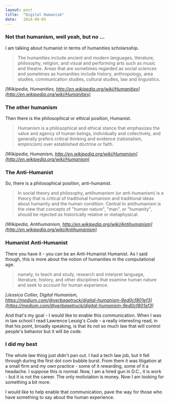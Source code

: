 ```yaml
---
layout: post
title:  "Digital Humanism"
date:   2014-09-05
---
```


### Not that humanism, well yeah, but no ...  
I am talking about humanist in terms of humanities scholarsship.

>The humanities include ancient and modern languages, literature, philosophy, religion, and visual and performing arts such as music and theatre. Areas that are sometimes regarded as social sciences and sometimes as humanities include history, anthropology, area studies, communication studies, cultural studies, law and linguistics.  

<cite>[Wikipedia, Humanities, http://en.wikipedia.org/wiki/Humanities](http://en.wikipedia.org/wiki/Humanities)</cite>

### The other humanism  
Then there is the philosophical or ethical position, Humanist.

>Humanism is a philosophical and ethical stance that emphasizes the value and agency of human beings, individually and collectively, and generally prefers critical thinking and evidence (rationalism, empiricism) over established doctrine or faith.

<cite>[Wikipedia, Humanism, http://en.wikipedia.org/wiki/Humanism](http://en.wikipedia.org/wiki/Humanism)</cite>

### The Anti-Humanist  
So, there is a philosophical position, anti-humanist.

>In social theory and philosophy, antihumanism (or anti-humanism) is a theory that is critical of traditional humanism and traditional ideas about humanity and the human condition. Central to antihumanism is the view that concepts of "human nature", "man", or "humanity", should be rejected as historically relative or metaphysical.

<cite>[Wikipedia, Antihumanism, http://en.wikipedia.org/wiki/Antihumanism](http://en.wikipedia.org/wiki/Antihumanism)</cite>

### Humanist Anti-Humanist
There you have it - you can be an Anti-Humanist Humanist.  As I said though, this is more about the notion of humanities in the computational age.  

>namely, to teach and study, research and interpret language, literature, history, and other disciplines that examine human nature and seek to account for human experience.

<cite>[Jessica Collier, Digital Humanism, https://medium.com/@verbagetruck/digital-humanism-9ed0cf801ef3](https://medium.com/@verbagetruck/digital-humanism-9ed0cf801ef3)</cite>

And that's my goal - I would like to enable this communication.  When I was in law school I read Lawrence Lessig's _Code_ - a really interesting read, in that his point, broadly speaking, is that its not so much law that will control people's behavior but it will be code.

### I did my best  
The whole law thing just didn't pan out.  I had a tech law job, but it fell through during the first dot com bubble burst.  From them it was litigation at a small firm and my own practice - some of it rewarding, some of it a headache.  I suppose this is normal.  Now, I am a hired gun in D.C., it is work - but it is not the career.  The only motiviation is money.  Now I am looking for something a bit more.

I would like to help enable that communication, pave the way for those who have something to say about the human experience.